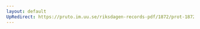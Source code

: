 ```yaml
---
layout: default
UpRedirect: https://pruto.im.uu.se/riksdagen-records-pdf/1872/prot-1872--ak--504/prot-1872--ak--504_012.pdf
---
```

